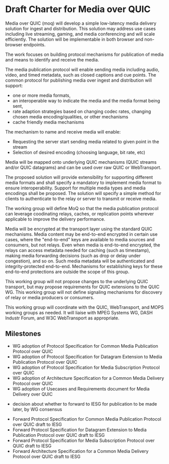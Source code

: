 # Draft Charter for Media over QUIC

Media over QUIC (moq) will develop a simple low-latency media delivery solution
for ingest and distribution.  This solution may address use cases including live
streaming, gaming, and media conferencing and will scale efficiently. The
solution will be implementable in both browser and non-browser endpoints.

The work focuses on building protocol mechanisms for publication of media
and means to identify and receive the media.

The media publication protocol will enable sending
media including audio, video, and timed metadata, such as closed captions and
cue points.
The common protocol for publishing media over ingest and distribution
will support:

* one or more media formats,
* an interoperable way to indicate the media and the media format being sent,
* rate adaption strategies based on changing codec rates, changing chosen media
encoding/qualities, or other mechanisms
* cache friendly media mechanisms

The mechanism to name and receive media will enable:

* Requesting the server start sending media related to given point in the stream
* Selection of desired encoding (choosing language, bit rate, etc)

Media will be mapped onto underlying QUIC mechanisms (QUIC streams and/or
QUIC datagrams) and can be used over raw QUIC or WebTransport.

The proposed solution will provide extensibility for supporting different media
formats and shall specify a mandatory to implement media format to ensure
interoperability. Support for multiple media types and media encodings shall be
proposed. The solution will specify a simple method for clients to authenticate
to the relay or server to transmit or receive media.

The working group will define MoQ so that the media publication protocol 
can leverage coodinating relays, caches, or replication points wherever applicable 
to improve the delivery performance.

Media will be encrypted at the transport layer using the standard QUIC
mechanisms.  Media content may be end-to-end encrypted in certain use cases,
where the "end-to-end" keys are available to media sources and consumers, but
not relays.  Even when media is end-to-end encrypted, the relays can access
metadata needed for caching (such as timestamp), making media forwarding
decisions (such as drop or delay under congestion), and so on.  Such media
metadata will be authenticated and integrity-protected end-to-end.  Mechanisms
for establishing keys for these end-to-end protections are outside the scope of
this group.

This working group will not propose changes to the underlying QUIC transport, but
may propose requirements for QUIC extensions to the QUIC WG. This working group
will not define signaling mechanisms for discovery of relay or media producers
or consumers.

This working group will coordinate with the QUIC, WebTransport, and MOPS working
groups as needed. It will liaise with MPEG Systems WG, DASH Industr Forum, and 
W3C WebTransport as appropriate.

## Milestones

* WG adoption of Protocol Specification for Common Media Publication Protocol
over QUIC
* WG adoption of Protocol Specification for Datagram Extension to Media
Publication Protocol over QUIC
* WG adoption of Protocol Specification for Media Subscription Protocol over
QUIC
* WG adoption of Architecture Specification for a Common Media Delivery
Protocol over QUIC
* WG adoption of Usecases and Requirements document for Media Delivery over QUIC
- decision about whether to forward to IESG for publication to be made later, by
WG consensus
* Forward Protocol Specification for Common Media Publication Protocol over QUIC
draft to IESG
* Forward Protocol Specification for Datagram Extension to Media Publication
Protocol over QUIC draft to IESG
* Forward Protocol Specification for Media Subscription Protocol over QUIC draft
to IESG
* Forward Architecture Specification for a Common Media Delivery Protocol over
QUIC draft to IESG
